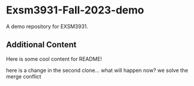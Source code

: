 # Exsm3931-Fall-2023-demo
A demo repository for EXSM3931.

## Additional Content
Here is some cool content for README!

here is a change in the second clone... what will happen now? we solve the merge conflict
